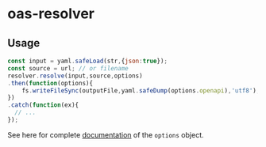 # oas-resolver

## Usage

```js
const input = yaml.safeLoad(str,{json:true});
const source = url; // or filename
resolver.resolve(input,source,options)
.then(function(options){
    fs.writeFileSync(outputFile,yaml.safeDump(options.openapi),'utf8');
})
.catch(function(ex){
  // ...
});
```

See here for complete [documentation](/docs/options.md) of the `options` object.
